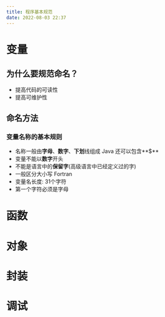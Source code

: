 ```yaml
---
title: 程序基本规范
date: 2022-08-03 22:37
---
```


# 变量
## 为什么要规范命名？
- 提高代码的可读性
- 提高可维护性
## 命名方法
### 变量名称的基本规则
- 名称一般由**字母**、**数字**、**下划**线组成
    Java 还可以包含**$**
- 变量不能以**数字**开头
- 不能是语言中的**保留字**(高级语言中已经定义过的字)
- 一般区分大小写
Fortran
- 变量名长度: 31个字符
- 第一个字符必须是字母


# 函数

# 对象

# 封装

# 调试


